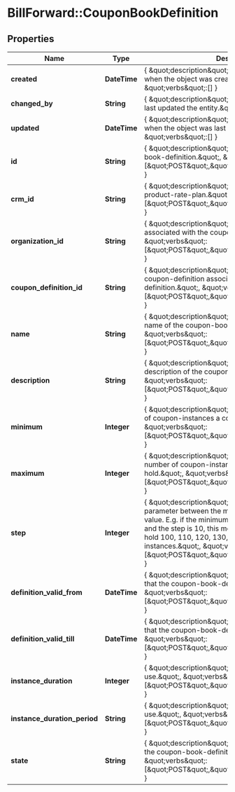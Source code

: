 # BillForward::CouponBookDefinition

## Properties
Name | Type | Description | Notes
------------ | ------------- | ------------- | -------------
**created** | **DateTime** | { \&quot;description\&quot; : \&quot;The UTC DateTime when the object was created.\&quot;, \&quot;verbs\&quot;:[] } | [optional] 
**changed_by** | **String** | { \&quot;description\&quot; : \&quot;ID of the user who last updated the entity.\&quot;, \&quot;verbs\&quot;:[] } | [optional] 
**updated** | **DateTime** | { \&quot;description\&quot; : \&quot;The UTC DateTime when the object was last updated.\&quot;, \&quot;verbs\&quot;:[] } | [optional] 
**id** | **String** | { \&quot;description\&quot; : \&quot;ID of the coupon-book-definition.\&quot;, \&quot;verbs\&quot;:[\&quot;POST\&quot;,\&quot;PUT\&quot;,\&quot;GET\&quot;] } | 
**crm_id** | **String** | { \&quot;description\&quot; : \&quot;CRM ID of the product-rate-plan.\&quot;, \&quot;verbs\&quot;:[\&quot;POST\&quot;,\&quot;PUT\&quot;,\&quot;GET\&quot;] } | 
**organization_id** | **String** | { \&quot;description\&quot; : \&quot;Organization associated with the coupon-book-definition.\&quot;, \&quot;verbs\&quot;:[\&quot;POST\&quot;,\&quot;PUT\&quot;,\&quot;GET\&quot;] } | 
**coupon_definition_id** | **String** | { \&quot;description\&quot; : \&quot;The unique ID of the coupon-definition associated with the coupon-book-definition.\&quot;, \&quot;verbs\&quot;:[\&quot;POST\&quot;,\&quot;PUT\&quot;,\&quot;GET\&quot;] } | 
**name** | **String** | { \&quot;description\&quot; : \&quot;The human readable name of the coupon-book-definition.\&quot;, \&quot;verbs\&quot;:[\&quot;POST\&quot;,\&quot;PUT\&quot;,\&quot;GET\&quot;] } | 
**description** | **String** | { \&quot;description\&quot; : \&quot;The human readable description of the coupon-book-definition.\&quot;, \&quot;verbs\&quot;:[\&quot;POST\&quot;,\&quot;PUT\&quot;,\&quot;GET\&quot;] } | 
**minimum** | **Integer** | { \&quot;description\&quot; : \&quot;The minimum number of coupon-instances a coupon-book can hold.\&quot;, \&quot;verbs\&quot;:[\&quot;POST\&quot;,\&quot;PUT\&quot;,\&quot;GET\&quot;] } | 
**maximum** | **Integer** | { \&quot;description\&quot; : \&quot;The maximum number of coupon-instances a coupon-book can hold.\&quot;, \&quot;verbs\&quot;:[\&quot;POST\&quot;,\&quot;PUT\&quot;,\&quot;GET\&quot;] } | 
**step** | **Integer** | { \&quot;description\&quot; : \&quot;The stepping parameter between the minimum and the maximum value. E.g. if the minimum is 100, the maximum is 150, and the step is 10, this means the coupon-books can hold 100, 110, 120, 130, 140 or 150 coupon-instances.\&quot;, \&quot;verbs\&quot;:[\&quot;POST\&quot;,\&quot;PUT\&quot;,\&quot;GET\&quot;] } | 
**definition_valid_from** | **DateTime** | { \&quot;description\&quot; : \&quot;The UTC DateTime that the coupon-book-definition is valid from.\&quot;, \&quot;verbs\&quot;:[\&quot;POST\&quot;,\&quot;PUT\&quot;,\&quot;GET\&quot;] } | 
**definition_valid_till** | **DateTime** | { \&quot;description\&quot; : \&quot;The UTC DateTime that the coupon-book-definition is valid until.\&quot;, \&quot;verbs\&quot;:[\&quot;POST\&quot;,\&quot;PUT\&quot;,\&quot;GET\&quot;] } | [optional] 
**instance_duration** | **Integer** | { \&quot;description\&quot; : \&quot;Reserved for future use.\&quot;, \&quot;verbs\&quot;:[\&quot;POST\&quot;,\&quot;PUT\&quot;,\&quot;GET\&quot;] } | 
**instance_duration_period** | **String** | { \&quot;description\&quot; : \&quot;Reserved for future use.\&quot;, \&quot;verbs\&quot;:[\&quot;POST\&quot;,\&quot;PUT\&quot;,\&quot;GET\&quot;] } | [optional] 
**state** | **String** | { \&quot;description\&quot; : \&quot;The current state of the coupon-book-definition.\&quot;, \&quot;verbs\&quot;:[\&quot;POST\&quot;,\&quot;PUT\&quot;,\&quot;GET\&quot;] } | 


